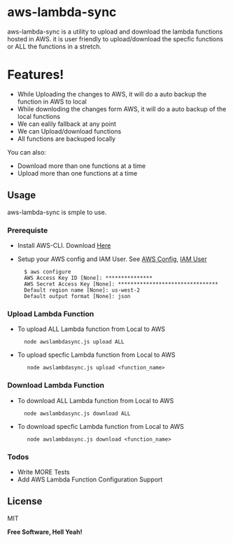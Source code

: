 # aws-lambda-sync

aws-lambda-sync is a utility to upload and download the lambda functions hosted in AWS. it is user friendly to upload/download the specfic functions or ALL the functions in a stretch.

# Features!

  - While Uploading the changes to AWS, it will do a auto backup the function in AWS to local
  - While downloding the changes form AWS, it will do a auto backup of the local functions
  - We can ealily fallback at any point
  - We can Upload/download functions
  - All functions are backuped locally

You can also:
  - Download more than one functions at a time
  - Upload more than one functions at a time
  
## Usage
aws-lambda-sync is smple to use.

### Prerequiste
* Install AWS-CLI. Download [Here](https://aws.amazon.com/cli/)
* Setup your AWS config and IAM User. See [AWS Config](https://docs.aws.amazon.com/cli/latest/userguide/cli-chap-configure.html#cli-quick-configuration), [IAM User](https://console.aws.amazon.com/iam/)

        $ aws configure
        AWS Access Key ID [None]: ***************
        AWS Secret Access Key [None]: ********************************
        Default region name [None]: us-west-2
        Default output format [None]: json

### Upload Lambda Function
* To upload ALL Lambda function from Local to AWS

        node awslambdasync.js upload ALL

* To upload specfic Lambda function from Local to AWS

         node awslambdasync.js upload <function_name>

### Download Lambda Function
* To download ALL Lambda function from Local to AWS

        node awslambdasync.js download ALL

* To download specfic Lambda function from Local to AWS

         node awslambdasync.js download <function_name>
### Todos

 - Write MORE Tests
 - Add AWS Lambda Function Configuration Support

License
----
MIT

**Free Software, Hell Yeah!**

